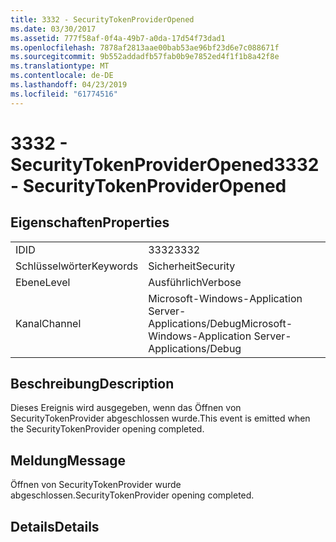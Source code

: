 ```yaml
---
title: 3332 - SecurityTokenProviderOpened
ms.date: 03/30/2017
ms.assetid: 777f58af-0f4a-49b7-a0da-17d54f73dad1
ms.openlocfilehash: 7878af2813aae00bab53ae96bf23d6e7c088671f
ms.sourcegitcommit: 9b552addadfb57fab0b9e7852ed4f1f1b8a42f8e
ms.translationtype: MT
ms.contentlocale: de-DE
ms.lasthandoff: 04/23/2019
ms.locfileid: "61774516"
---
```

# <a name="3332---securitytokenprovideropened"></a><span data-ttu-id="9310a-102">3332 - SecurityTokenProviderOpened</span><span class="sxs-lookup"><span data-stu-id="9310a-102">3332 - SecurityTokenProviderOpened</span></span>
## <a name="properties"></a><span data-ttu-id="9310a-103">Eigenschaften</span><span class="sxs-lookup"><span data-stu-id="9310a-103">Properties</span></span>  
  
|||  
|-|-|  
|<span data-ttu-id="9310a-104">ID</span><span class="sxs-lookup"><span data-stu-id="9310a-104">ID</span></span>|<span data-ttu-id="9310a-105">3332</span><span class="sxs-lookup"><span data-stu-id="9310a-105">3332</span></span>|  
|<span data-ttu-id="9310a-106">Schlüsselwörter</span><span class="sxs-lookup"><span data-stu-id="9310a-106">Keywords</span></span>|<span data-ttu-id="9310a-107">Sicherheit</span><span class="sxs-lookup"><span data-stu-id="9310a-107">Security</span></span>|  
|<span data-ttu-id="9310a-108">Ebene</span><span class="sxs-lookup"><span data-stu-id="9310a-108">Level</span></span>|<span data-ttu-id="9310a-109">Ausführlich</span><span class="sxs-lookup"><span data-stu-id="9310a-109">Verbose</span></span>|  
|<span data-ttu-id="9310a-110">Kanal</span><span class="sxs-lookup"><span data-stu-id="9310a-110">Channel</span></span>|<span data-ttu-id="9310a-111">Microsoft-Windows-Application Server-Applications/Debug</span><span class="sxs-lookup"><span data-stu-id="9310a-111">Microsoft-Windows-Application Server-Applications/Debug</span></span>|  
  
## <a name="description"></a><span data-ttu-id="9310a-112">Beschreibung</span><span class="sxs-lookup"><span data-stu-id="9310a-112">Description</span></span>  
 <span data-ttu-id="9310a-113">Dieses Ereignis wird ausgegeben, wenn das Öffnen von SecurityTokenProvider abgeschlossen wurde.</span><span class="sxs-lookup"><span data-stu-id="9310a-113">This event is emitted when the SecurityTokenProvider opening completed.</span></span>  
  
## <a name="message"></a><span data-ttu-id="9310a-114">Meldung</span><span class="sxs-lookup"><span data-stu-id="9310a-114">Message</span></span>  
 <span data-ttu-id="9310a-115">Öffnen von SecurityTokenProvider wurde abgeschlossen.</span><span class="sxs-lookup"><span data-stu-id="9310a-115">SecurityTokenProvider opening completed.</span></span>  
  
## <a name="details"></a><span data-ttu-id="9310a-116">Details</span><span class="sxs-lookup"><span data-stu-id="9310a-116">Details</span></span>
